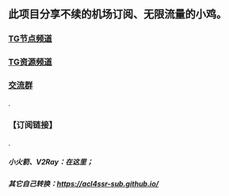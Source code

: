 ## 此项目分享不续的机场订阅、无限流量的小鸡。

### [TG节点频道](https://t.me/yzcjd)

### [TG资源频道](https://t.me/yzc020)

### [交流群](https://t.me/yzcjdjlq)
.

### 【订阅链接】
.
##### 小火箭、V2Ray：在这里；

##### 其它自己转换：https://acl4ssr-sub.github.io/
